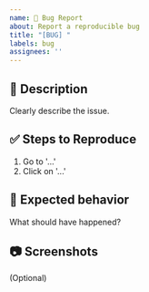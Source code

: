 ```yaml
---
name: 🐞 Bug Report
about: Report a reproducible bug
title: "[BUG] "
labels: bug
assignees: ''
---
```


## 🐛 Description
Clearly describe the issue.

## ✅ Steps to Reproduce
1. Go to '...'
2. Click on '...'

## 🤔 Expected behavior
What should have happened?

## 📷 Screenshots
(Optional)
